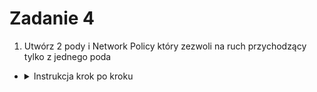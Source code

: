 # Zadanie 4

1. Utwórz 2 pody i Network Policy który zezwoli na ruch przychodzący tylko z jednego poda
- <details>
  <summary>Instrukcja krok po kroku</summary>

    1. **Utwórz plik `pod-my-app.yaml`:**
        ```yaml
        apiVersion: v1
        kind: Pod
        metadata:
            name: pod-my-app
            labels:
            app: my-app
        spec:
            containers:
            - name: nginx
            image: nginx:latest
        ```
        ```bash
        kubectl apply -f pod-my-app.yaml
        ```

    2. **Utwórz plik `pod-frontend.yaml`:**
        ```yaml
        apiVersion: v1
        kind: Pod
        metadata:
            name: pod-frontend
            labels:
            role: frontend
        spec:
            containers:
            - name: busybox
            image: busybox
            command:
                - sleep
                - "3600"
        ```
        ```bash
        kubectl apply -f pod-frontend.yaml
        ```

    3. **Utwórz plik `network-policy.yaml`:**
        ```yaml
        apiVersion: networking.k8s.io/v1
        kind: NetworkPolicy
        metadata:
            name: allow-specific-ingress
            namespace: default
        spec:
            podSelector:
            matchLabels:
                app: my-app
            policyTypes:
            - Ingress
            ingress:
            - from:
            - podSelector:
                matchLabels:
                    role: frontend
            ports:
            - protocol: TCP
                port: 80
        ```
        ```bash
        kubectl apply -f network-policy.yaml
        ```

    4. **Testuj komunikację:**
        - Zaloguj się do `pod-frontend` i spróbuj nawiązać połączenie z `pod-my-app` na porcie 80:
            ```bash
            kubectl exec -it pod-frontend -- wget -qO- http://pod-my-app:80
            ```
        - Spróbuj nawiązać połączenie z innego poda (bez etykiety `role: frontend`) i zweryfikuj, że połączenie jest zablokowane.
</details>